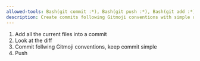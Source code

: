 ```yaml
---
allowed-tools: Bash(git commit :*), Bash(git push :*), Bash(git add :*), Bash(git status :*)
description: Create commits following Gitmoji conventions with simple one-line messages.
---
```


1. Add all the current files into a commit
2. Look at the diff
3. Commit follwing Gitmoji conventions, keep commit simple
4. Push

